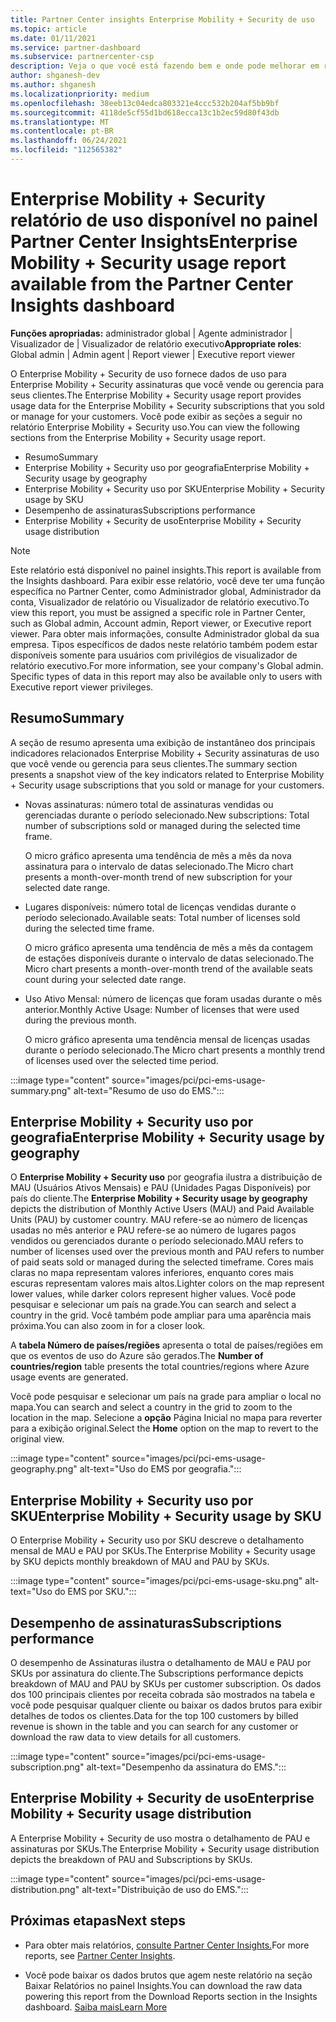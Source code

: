 ```yaml
---
title: Partner Center insights Enterprise Mobility + Security de uso
ms.topic: article
ms.date: 01/11/2021
ms.service: partner-dashboard
ms.subservice: partnercenter-csp
description: Veja o que você está fazendo bem e onde pode melhorar em relação ao uso Enterprise Mobility + Security assinaturas que você vende ou gerencia para seus clientes.
author: shganesh-dev
ms.author: shganesh
ms.localizationpriority: medium
ms.openlocfilehash: 38eeb13c04edca803321e4ccc532b204af5bb9bf
ms.sourcegitcommit: 4118de5cf55d1bd618ecca13c1b2ec59d80f43db
ms.translationtype: MT
ms.contentlocale: pt-BR
ms.lasthandoff: 06/24/2021
ms.locfileid: "112565382"
---
```

# <a name="enterprise-mobility--security-usage-report-available-from-the-partner-center-insights-dashboard"></a><span data-ttu-id="05826-103">Enterprise Mobility + Security relatório de uso disponível no painel Partner Center Insights</span><span class="sxs-lookup"><span data-stu-id="05826-103">Enterprise Mobility + Security usage report available from the Partner Center Insights dashboard</span></span>

<span data-ttu-id="05826-104">**Funções apropriadas:** administrador global | Agente administrador | Visualizador de | Visualizador de relatório executivo</span><span class="sxs-lookup"><span data-stu-id="05826-104">**Appropriate roles**: Global admin | Admin agent | Report viewer | Executive report viewer</span></span>

<span data-ttu-id="05826-105">O Enterprise Mobility + Security de uso fornece dados de uso para Enterprise Mobility + Security assinaturas que você vende ou gerencia para seus clientes.</span><span class="sxs-lookup"><span data-stu-id="05826-105">The Enterprise Mobility + Security usage report provides usage data for the Enterprise Mobility + Security subscriptions that you sold or manage for your customers.</span></span> <span data-ttu-id="05826-106">Você pode exibir as seções a seguir no relatório Enterprise Mobility + Security uso.</span><span class="sxs-lookup"><span data-stu-id="05826-106">You can view the following sections from the Enterprise Mobility + Security usage report.</span></span>

- <span data-ttu-id="05826-107">Resumo</span><span class="sxs-lookup"><span data-stu-id="05826-107">Summary</span></span>
- <span data-ttu-id="05826-108">Enterprise Mobility + Security uso por geografia</span><span class="sxs-lookup"><span data-stu-id="05826-108">Enterprise Mobility + Security usage by geography</span></span>
- <span data-ttu-id="05826-109">Enterprise Mobility + Security uso por SKU</span><span class="sxs-lookup"><span data-stu-id="05826-109">Enterprise Mobility + Security usage by SKU</span></span>
- <span data-ttu-id="05826-110">Desempenho de assinaturas</span><span class="sxs-lookup"><span data-stu-id="05826-110">Subscriptions performance</span></span>
- <span data-ttu-id="05826-111">Enterprise Mobility + Security de uso</span><span class="sxs-lookup"><span data-stu-id="05826-111">Enterprise Mobility + Security usage distribution</span></span>

 > [!NOTE]
 > <span data-ttu-id="05826-112">Este relatório está disponível no painel insights.</span><span class="sxs-lookup"><span data-stu-id="05826-112">This report is available from the Insights dashboard.</span></span> <span data-ttu-id="05826-113">Para exibir esse relatório, você deve ter uma função específica no Partner Center, como Administrador global, Administrador da conta, Visualizador de relatório ou Visualizador de relatório executivo.</span><span class="sxs-lookup"><span data-stu-id="05826-113">To view this report, you must be assigned a specific role in Partner Center, such as Global admin, Account admin, Report viewer, or Executive report viewer.</span></span> <span data-ttu-id="05826-114">Para obter mais informações, consulte Administrador global da sua empresa. Tipos específicos de dados neste relatório também podem estar disponíveis somente para usuários com privilégios de visualizador de relatório executivo.</span><span class="sxs-lookup"><span data-stu-id="05826-114">For more information, see your company's Global admin. Specific types of data in this report may also be available only to users with Executive report viewer privileges.</span></span>

## <a name="summary"></a><span data-ttu-id="05826-115">Resumo</span><span class="sxs-lookup"><span data-stu-id="05826-115">Summary</span></span>

<span data-ttu-id="05826-116">A seção de resumo apresenta uma exibição de instantâneo dos principais indicadores relacionados Enterprise Mobility + Security assinaturas de uso que você vende ou gerencia para seus clientes.</span><span class="sxs-lookup"><span data-stu-id="05826-116">The summary section presents a snapshot view of the key indicators related to Enterprise Mobility + Security usage subscriptions that you sold or manage for your customers.</span></span> 

- <span data-ttu-id="05826-117">Novas assinaturas: número total de assinaturas vendidas ou gerenciadas durante o período selecionado.</span><span class="sxs-lookup"><span data-stu-id="05826-117">New subscriptions: Total number of subscriptions sold or managed during the selected time frame.</span></span>

   <span data-ttu-id="05826-118">O micro gráfico apresenta uma tendência de mês a mês da nova assinatura para o intervalo de datas selecionado.</span><span class="sxs-lookup"><span data-stu-id="05826-118">The Micro chart presents a month-over-month trend of new subscription for your selected date range.</span></span>

- <span data-ttu-id="05826-119">Lugares disponíveis: número total de licenças vendidas durante o período selecionado.</span><span class="sxs-lookup"><span data-stu-id="05826-119">Available seats: Total number of licenses sold during the selected time frame.</span></span>

   <span data-ttu-id="05826-120">O micro gráfico apresenta uma tendência de mês a mês da contagem de estações disponíveis durante o intervalo de datas selecionado.</span><span class="sxs-lookup"><span data-stu-id="05826-120">The Micro chart presents a month-over-month trend of the available seats count during your selected date range.</span></span>

- <span data-ttu-id="05826-121">Uso Ativo Mensal: número de licenças que foram usadas durante o mês anterior.</span><span class="sxs-lookup"><span data-stu-id="05826-121">Monthly Active Usage: Number of licenses that were used during the previous month.</span></span>

   <span data-ttu-id="05826-122">O micro gráfico apresenta uma tendência mensal de licenças usadas durante o período selecionado.</span><span class="sxs-lookup"><span data-stu-id="05826-122">The Micro chart presents a monthly trend of licenses used over the selected time period.</span></span>

:::image type="content" source="images/pci/pci-ems-usage-summary.png" alt-text="Resumo de uso do EMS.":::

## <a name="enterprise-mobility--security-usage-by-geography"></a><span data-ttu-id="05826-124">Enterprise Mobility + Security uso por geografia</span><span class="sxs-lookup"><span data-stu-id="05826-124">Enterprise Mobility + Security usage by geography</span></span>

<span data-ttu-id="05826-125">O **Enterprise Mobility + Security uso** por geografia ilustra a distribuição de MAU (Usuários Ativos Mensais) e PAU (Unidades Pagas Disponíveis) por país do cliente.</span><span class="sxs-lookup"><span data-stu-id="05826-125">The **Enterprise Mobility + Security usage by geography** depicts the distribution of Monthly Active Users (MAU) and Paid Available Units (PAU) by customer country.</span></span> <span data-ttu-id="05826-126">MAU refere-se ao número de licenças usadas no mês anterior e PAU refere-se ao número de lugares pagos vendidos ou gerenciados durante o período selecionado.</span><span class="sxs-lookup"><span data-stu-id="05826-126">MAU refers to number of licenses used over the previous month and PAU refers to number of paid seats sold or managed during the selected timeframe.</span></span> <span data-ttu-id="05826-127">Cores mais claras no mapa representam valores inferiores, enquanto cores mais escuras representam valores mais altos.</span><span class="sxs-lookup"><span data-stu-id="05826-127">Lighter colors on the map represent lower values, while darker colors represent higher values.</span></span> <span data-ttu-id="05826-128">Você pode pesquisar e selecionar um país na grade.</span><span class="sxs-lookup"><span data-stu-id="05826-128">You can search and select a country in the grid.</span></span> <span data-ttu-id="05826-129">Você também pode ampliar para uma aparência mais próxima.</span><span class="sxs-lookup"><span data-stu-id="05826-129">You can also zoom in for a closer look.</span></span>

<span data-ttu-id="05826-130">A **tabela Número de países/regiões** apresenta o total de países/regiões em que os eventos de uso do Azure são gerados.</span><span class="sxs-lookup"><span data-stu-id="05826-130">The **Number of countries/region** table presents the total countries/regions where Azure usage events are generated.</span></span>

<span data-ttu-id="05826-131">Você pode pesquisar e selecionar um país na grade para ampliar o local no mapa.</span><span class="sxs-lookup"><span data-stu-id="05826-131">You can search and select a country in the grid to zoom to the location in the map.</span></span> <span data-ttu-id="05826-132">Selecione a **opção** Página Inicial no mapa para reverter para a exibição original.</span><span class="sxs-lookup"><span data-stu-id="05826-132">Select the **Home** option on the map to revert to the original view.</span></span>

:::image type="content" source="images/pci/pci-ems-usage-geography.png" alt-text="Uso do EMS por geografia.":::

## <a name="enterprise-mobility--security-usage-by-sku"></a><span data-ttu-id="05826-134">Enterprise Mobility + Security uso por SKU</span><span class="sxs-lookup"><span data-stu-id="05826-134">Enterprise Mobility + Security usage by SKU</span></span>

<span data-ttu-id="05826-135">O Enterprise Mobility + Security uso por SKU descreve o detalhamento mensal de MAU e PAU por SKUs.</span><span class="sxs-lookup"><span data-stu-id="05826-135">The Enterprise Mobility + Security usage by SKU depicts monthly breakdown of MAU and PAU by SKUs.</span></span>

:::image type="content" source="images/pci/pci-ems-usage-sku.png" alt-text="Uso do EMS por SKU.":::

## <a name="subscriptions-performance"></a><span data-ttu-id="05826-137">Desempenho de assinaturas</span><span class="sxs-lookup"><span data-stu-id="05826-137">Subscriptions performance</span></span>

<span data-ttu-id="05826-138">O desempenho de Assinaturas ilustra o detalhamento de MAU e PAU por SKUs por assinatura do cliente.</span><span class="sxs-lookup"><span data-stu-id="05826-138">The Subscriptions performance depicts breakdown of MAU and PAU by SKUs per customer subscription.</span></span> <span data-ttu-id="05826-139">Os dados dos 100 principais clientes por receita cobrada são mostrados na tabela e você pode pesquisar qualquer cliente ou baixar os dados brutos para exibir detalhes de todos os clientes.</span><span class="sxs-lookup"><span data-stu-id="05826-139">Data for the top 100 customers by billed revenue is shown in the table and you can search for any customer or download the raw data to view details for all customers.</span></span>

:::image type="content" source="images/pci/pci-ems-usage-subscription.png" alt-text="Desempenho da assinatura do EMS.":::

## <a name="enterprise-mobility--security-usage-distribution"></a><span data-ttu-id="05826-141">Enterprise Mobility + Security de uso</span><span class="sxs-lookup"><span data-stu-id="05826-141">Enterprise Mobility + Security usage distribution</span></span>

<span data-ttu-id="05826-142">A Enterprise Mobility + Security de uso mostra o detalhamento de PAU e assinaturas por SKUs.</span><span class="sxs-lookup"><span data-stu-id="05826-142">The Enterprise Mobility + Security usage distribution depicts the breakdown of PAU and Subscriptions by SKUs.</span></span>

:::image type="content" source="images/pci/pci-ems-usage-distribution.png" alt-text="Distribuição de uso do EMS.":::

## <a name="next-steps"></a><span data-ttu-id="05826-144">Próximas etapas</span><span class="sxs-lookup"><span data-stu-id="05826-144">Next steps</span></span>

- <span data-ttu-id="05826-145">Para obter mais relatórios, [consulte Partner Center Insights.](partner-center-insights.md)</span><span class="sxs-lookup"><span data-stu-id="05826-145">For more reports, see [Partner Center Insights](partner-center-insights.md).</span></span>

- <span data-ttu-id="05826-146">Você pode baixar os dados brutos que agem neste relatório na seção Baixar Relatórios no painel Insights.</span><span class="sxs-lookup"><span data-stu-id="05826-146">You can download the raw data powering this report from the Download Reports section in the Insights dashboard.</span></span> [<span data-ttu-id="05826-147">Saiba mais</span><span class="sxs-lookup"><span data-stu-id="05826-147">Learn More</span></span>](pci-download-reports.md) 
